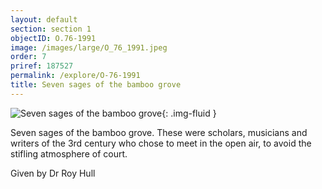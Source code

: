 ```yaml
---
layout: default
section: section 1
objectID: O.76-1991
image: /images/large/O_76_1991.jpeg
order: 7
priref: 187527
permalink: /explore/O-76-1991
title: Seven sages of the bamboo grove
---
```

![Seven sages of the bamboo grove]({{site.baseurl}}/images/large/O_76_1991.jpeg){: .img-fluid }

Seven sages of the bamboo grove. These were scholars, musicians and writers of the 3rd century who chose to meet in the open air, to avoid the stifling atmosphere of court.

Given by Dr Roy Hull
